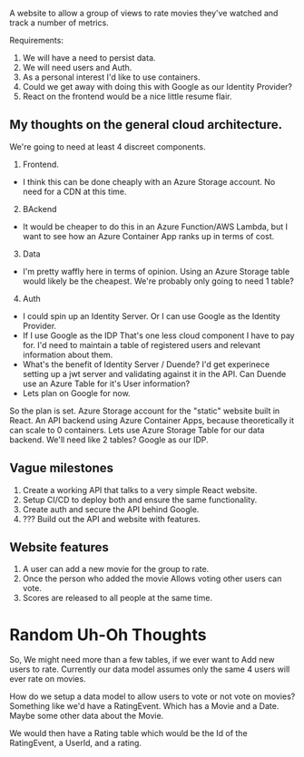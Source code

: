 A website to allow a group of views to rate movies they've watched and track a number of metrics. 

Requirements: 

1. We will have a need to persist data.
2. We will need users and Auth.
3. As a personal interest I'd like to use containers.
4. Could we get away with doing this with Google as our Identity Provider?
5. React on the frontend would be a nice little resume flair.


## My thoughts on the general cloud architecture. 

We're going to need at least 4 discreet components. 
1. Frontend. 
  - I think this can be done cheaply with an Azure Storage account. No need for a CDN at this time. 

2. BAckend 
  - It would be cheaper to do this in an Azure Function/AWS Lambda, but I want to see how an Azure Container App ranks up in terms of cost.

3. Data 
  - I'm pretty waffly here in terms of opinion.  Using an Azure Storage table would likely be the cheapest. We're probably only going to need 1 table?

4. Auth
  - I could spin up an Identity Server. Or I can use Google as the Identity Provider. 
  - If I use Google as the IDP That's one less cloud component I have to pay for. I'd need to maintain a table of registered users and relevant information about them.
  - What's the benefit of Identity Server / Duende? I'd get experinece setting up a jwt server and validating against it in the API. Can Duende use an Azure Table for it's User information?
  - Lets plan on Google for now. 

So the plan is set.
Azure Storage account for the "static" website built in React. 
An API backend using Azure Container Apps, because theoretically it can scale to 0 containers.
Lets use Azure Storage Table for our data backend. We'll need like 2 tables?
Google as our IDP.



## Vague milestones 

1. Create a working API that talks to a very simple React website. 
2. Setup CI/CD to deploy both and ensure the same functionality. 
3. Create auth and secure the API behind Google.
4. ??? Build out the API and website with features.


## Website features 

1. A user can add a new movie for the group to rate. 
2. Once the person who added the movie Allows voting other users can vote. 
3. Scores are released to all people at the same time. 




# Random Uh-Oh Thoughts 

So, We might need more than a few tables, if we ever want to Add new users to rate.  Currently our data model assumes only the same 4 users will ever rate on movies.

How do we setup a data model to allow users to vote or not vote on movies? Something like we'd have a RatingEvent. Which has a Movie and a Date. Maybe some other data about the Movie. 

We would then have a Rating table which would be the Id of the RatingEvent, a UserId, and a rating. 